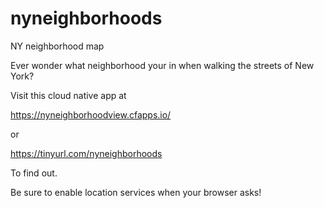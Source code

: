 # nyneighborhoods
NY neighborhood map


Ever wonder what neighborhood your in when walking the streets of New York?

Visit this cloud native app at 

https://nyneighborhoodview.cfapps.io/

or

https://tinyurl.com/nyneighborhoods

To find out.

Be sure to enable location services when your browser asks!

